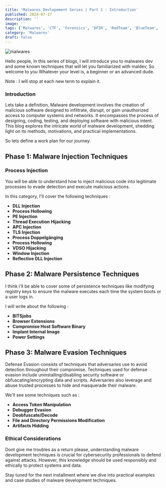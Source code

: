 ```yaml
---
title: 'Malwares Devlopement Series | Part 1 : Introduction'
published: 2024-07-17
description: ''
image: ''
tags: ['Malwares', 'CTF', 'Forensics', 'DFIR', 'RedTeam', 'BlueTeam', 'APT', 'Threat Hunting']
category: 'Malwares'
draft: false 
---
```

![malwares](/favicon/virus.jpg)

Hello people, In this series of blogs, I will introduce you to malwares dev and some known techniques that will let you familiarized with maldev, So welcome to you Whatever your level is, a beginner or an advanced dude.

Note : I will stop at each new term to explain it.

### Introduction

Lets take a definition, Malware development involves the creation of malicious software designed to infiltrate, disrupt, or gain unauthorized access to computer systems and networks. It encompasses the process of designing, coding, testing, and deploying software with malicious intent. This blog explores the intricate world of malware development, shedding light on its methods, motivations, and practical implementations.

So lets define a work plan for our journey.

## Phase 1: Malware Injection Techniques

### Process Injection

You will be able to understand how to inject malicious code into legitimate processes to evade detection and execute malicious actions.

In this category, I'll cover the following techniques :

  - **DLL Injection** 
  - **Process Hollowing**
  - **PE Injection**
  - **Thread Execution Hijacking**
  - **APC Injection**
  - **TLS Injection**
  - **Process Doppelgänging**
  - **Process Hollowing**
  - **VDSO Hijacking**
  - **Window Injection**
  - **Reflective DLL Injection**

## Phase 2: Malware Persistence Techniques

I think i'll be able to cover some of persistence techniques like modifying registry keys to ensure the malware executes each time the system boots or a user logs in. 

I will write about the following :

- **BITSjobs** 
- **Browser Extensions**
- **Compromise Host Software Binary**
- **Implant Internal Image**
- **Power Settings**

## Phase 3: Malware Evasion Techniques

Defense Evasion consists of techniques that adversaries use to avoid detection throughout their compromise. Techniques used for defense evasion include uninstalling/disabling security software or obfuscating/encrypting data and scripts. Adversaries also leverage and abuse trusted processes to hide and masquerade their malware.

We'll see some techniques such as :

- **Access Token Manipulation**
- **Debugger Evasion**
- **Deobfuscate/Decode**
- **File and Directory Permissions Modification**
- **Artifacts Hidding**

### Ethical Considerations

Dont give me troubles as a return please, understanding malware development techniques is crucial for cybersecurity professionals to defend against attacks. However, this knowledge should be used responsibly and ethically to protect systems and data.


Stay tuned for the next installment where we dive into practical examples and case studies of malware development techniques.



